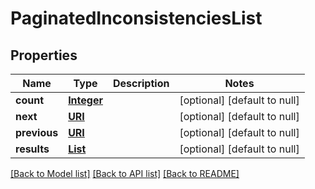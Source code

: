 # PaginatedInconsistenciesList
## Properties

Name | Type | Description | Notes
------------ | ------------- | ------------- | -------------
**count** | [**Integer**](integer.md) |  | [optional] [default to null]
**next** | [**URI**](URI.md) |  | [optional] [default to null]
**previous** | [**URI**](URI.md) |  | [optional] [default to null]
**results** | [**List**](Inconsistencies.md) |  | [optional] [default to null]

[[Back to Model list]](../README.md#documentation-for-models) [[Back to API list]](../README.md#documentation-for-api-endpoints) [[Back to README]](../README.md)

